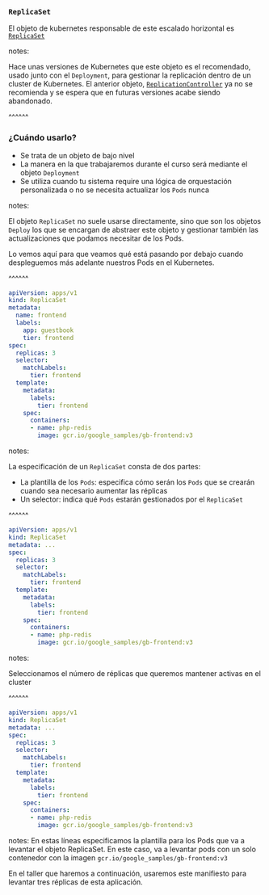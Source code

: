### `ReplicaSet`

El objeto de kubernetes responsable de este escalado horizontal es
<a href="https://kubernetes.io/docs/concepts/workloads/controllers/replicaset/" target="_blank" rel="noopener noreferrer"><code>ReplicaSet</code></a>

notes:

Hace unas versiones de Kubernetes que este objeto es el recomendado, usado junto con
el `Deployment`, para gestionar la replicación dentro de un cluster de Kubernetes. 
El anterior objeto, [`ReplicationController`](https://kubernetes.io/docs/concepts/workloads/controllers/replicationcontroller/)
ya no se recomienda y se espera que en futuras versiones acabe siendo abandonado.

^^^^^^
### ¿Cuándo usarlo?

* Se trata de un objeto de bajo nivel
* La manera en la que trabajaremos durante el curso será mediante el objeto `Deployment`
* Se utiliza cuando tu sistema require una lógica de orquestación personalizada o no se necesita actualizar los `Pods` nunca

notes:

El objeto `ReplicaSet` no suele usarse directamente, sino que son los objetos `Deploy` los que se encargan
de abstraer este objeto y gestionar también las actualizaciones que podamos necesitar de los Pods.

Lo vemos aquí para que veamos qué está pasando por debajo cuando despleguemos más adelante nuestros 
Pods en el Kubernetes.

^^^^^^

```yaml
apiVersion: apps/v1
kind: ReplicaSet
metadata:
  name: frontend
  labels:
    app: guestbook
    tier: frontend
spec:
  replicas: 3
  selector:
    matchLabels:
      tier: frontend
  template:
    metadata:
      labels:
        tier: frontend
    spec:
      containers:
      - name: php-redis
        image: gcr.io/google_samples/gb-frontend:v3
```

notes:

La especificación de un `ReplicaSet` consta de dos partes:
* La plantilla de los `Pods`: especifica cómo serán los `Pods` que se crearán cuando
  sea necesario aumentar las réplicas
* Un selector: indica qué `Pods` estarán gestionados por el `ReplicaSet`

^^^^^^

```yaml [5]
apiVersion: apps/v1
kind: ReplicaSet
metadata: ...
spec:
  replicas: 3
  selector:
    matchLabels:
      tier: frontend
  template:
    metadata:
      labels:
        tier: frontend
    spec:
      containers:
      - name: php-redis
        image: gcr.io/google_samples/gb-frontend:v3
```

notes:

Seleccionamos el número de réplicas que queremos mantener activas en
el cluster

^^^^^^

```yaml [9-16]
apiVersion: apps/v1
kind: ReplicaSet
metadata: ...
spec:
  replicas: 3
  selector:
    matchLabels:
      tier: frontend
  template:
    metadata:
      labels:
        tier: frontend
    spec:
      containers:
      - name: php-redis
        image: gcr.io/google_samples/gb-frontend:v3
```
notes:
En estas líneas especificamos la plantilla para los Pods que va a levantar el 
objeto ReplicaSet. En este caso, va a levantar pods con un solo contenedor
con la imagen `gcr.io/google_samples/gb-frontend:v3`

En el taller que haremos a continuación, usaremos este manifiesto para levantar tres réplicas 
de esta aplicación.
